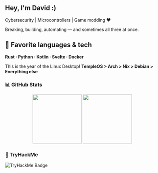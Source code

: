 ## Hey, I'm David :)

Cybersecurity |  Microcontrollers | Game modding ❤️

Breaking, building, automating — and sometimes all three at once.  

## 🔧 Favorite languages & tech
**Rust · Python · Kotlin · Svelte · Docker**

This is the year of the Linux Desktop! **TempleOS > Arch > Nix > Debian > Everything else**

### 📊 GitHub Stats
<p align="center">
  <img src="https://github-readme-stats.vercel.app/api?username=H3xaChad&show_icons=true&theme=tokyonight&hide_border=true&bg_color=0d1117&text_color=c9d1d9&title_color=58a6ff" height="160"/>
  <img src="https://github-readme-stats.vercel.app/api/top-langs/?username=H3xaChad&layout=compact&theme=tokyonight&hide_border=true&bg_color=0d1117&text_color=c9d1d9&title_color=58a6ff" height="160"/>
</p>

### 🧠 TryHackMe
<img src="https://tryhackme-badges.s3.amazonaws.com/H3xaChad.png" alt="TryHackMe Badge" />
